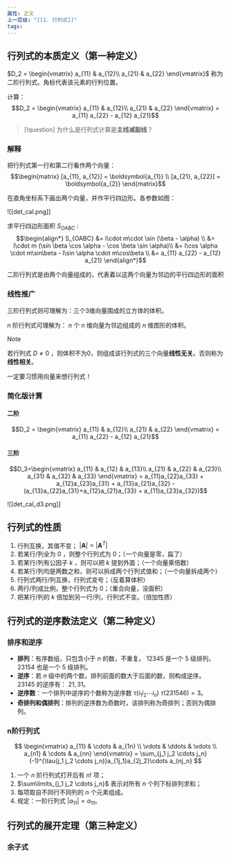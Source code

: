 ```yaml
---
属性: 正文
上一层级: "[[1. 行列式]]"
tags:
---
```


## 行列式的本质定义（第一种定义）

$D_2 = \begin{vmatrix} a_{11} & a_{12}\\ a_{21} & a_{22} \end{vmatrix}$ 称为二阶行列式。角标代表该元素的行列位置。

计算： $$D_2 = \begin{vmatrix} a_{11} & a_{12}\\ a_{21} & a_{22} \end{vmatrix} = a_{11} a_{22} - a_{12} a_{21}$$

> [!question] 
> 为什么是行列式计算是**主线减副线**？

### 解释

把行列式第一行和第二行看作两个向量： $$\begin{matrix} [a_{11}, a_{12}] = \boldsymbol{a_{1}} \\ [a_{21}, a_{22}] = \boldsymbol{a_{2}} \end{matrix}$$

在直角坐标系下画出两个向量，并作平行四边形。各参数如图：

![[det_cal.png]]

求平行四边形面积 $S_{OABC}$ : $$\begin{align*} S_{OABC} &= l\cdot m\cdot \sin (\beta - \alpha) \\ &= l\cdot m (\sin \beta \cos \alpha - \cos \beta \sin \alpha)\\ &= l\cos \alpha \cdot m\sin\beta - l\sin \alpha \cdot m\cos\beta \\ &= a_{11} a_{22} - a_{12} a_{21} \end{align*}$$

二阶行列式是由两个向量组成的，代表着以这两个向量为邻边的平行四边形的面积

### 线性推广

三阶行列式则可理解为：三个3维向量围成的立方体的体积。

$n$ 阶行列式可理解为： $n$ 个 $n$ 维向量为邻边组成的 $n$ 维图形的体积。

> [!note] 
> 若行列式 $D \ne 0$ ，则体积不为0，则组成该行列式的三个向量**线性无关**。否则称为**线性相关**。
> 
> 一定要习惯用向量来想行列式！

### 简化版计算

#### 二阶

$$D_2 = \begin{vmatrix} a_{11} & a_{12}\\ a_{21} & a_{22} \end{vmatrix} = a_{11} a_{22} - a_{12} a_{21}$$

#### 三阶

$$D_3=\begin{vmatrix} a_{11} & a_{12} & a_{13}\\ a_{21} & a_{22} & a_{23}\\ a_{31} & a_{32} & a_{33} \end{vmatrix} = a_{11}a_{22}a_{33} + a_{12}a_{23}a_{31} + a_{13}a_{21}a_{32} - (a_{13}a_{22}a_{31}+a_{12}a_{21}a_{33} + a_{11}a_{23}a_{32})$$

![[det_cal_d3.png]]

## 行列式的性质

1. 行列互换，其值不变； $|\boldsymbol{A}| = |\boldsymbol{A}^{T}|$
2. 若某行/列全为 $0$ ，则整个行列式为 $0$；（一个向量是零，扁了）
3. 若某行/列有公因子 $k$ ，则可以把 $k$ 提到外面；（一个向量乘倍数）
4. 若某行/列均是两数之和，则可以拆成两个行列式值和；（一个向量拆成两个）
5. 行列式两行/列互换，行列式变号；（反着算体积）
6. 两行/列成比例，整个行列式为 $0$；（重合向量，没面积）
7. 把某行/列的 $k$ 倍加到另一行/列，行列式不变。（倍加性质）

## 行列式的逆序数法定义（第二种定义）

### 排序和逆序

- **排列**：有序数组，只包含小于 $n$ 的数，不重复。 $12345$ 是一个 $5$ 级排列， $23154$ 也是一个 $5$ 级排列。
- **逆序**：若 $n$ 级中的两个数，排列前面的数大于后面的数，则构成逆序。 $23145$ 的逆序有： $21, 31$。
- **逆序数**：一个排列中逆序的个数称为逆序数 $\tau(i_{1}i_{2}\cdots i_{n})$ $\tau(231546) = 3$。
- **奇排列和偶排列**：排列的逆序数为奇数时，该排列称为奇排列；否则为偶排列。

### n阶行列式

$$
\begin{vmatrix}  
  a_{11} & \cdots & a_{1n} \\  
  \vdots & \ddots & \vdots \\  
  a_{n1} & \cdots & a_{nn}  
\end{vmatrix} = \sum_{j_1 j_2 \cdots j_n}(-1)^{\tau(j_1 j_2 \cdots j_n)}a_{1j_1}a_{2j_2}\cdots a_{nj_n}
$$

1. 一个 $n$ 阶行列式打开后有 $n!$ 项；
2. $\sum\limits_{j_1 j_2 \cdots j_n}$ 表示对所有 $n$ 个列下标排列求和；
3. 每项取自不同行不同列的 $n$ 个元素组成。
4. 规定：一阶行列式 $|a_{11}| = a_{11}$。

## 行列式的展开定理（第三种定义）

### 余子式

